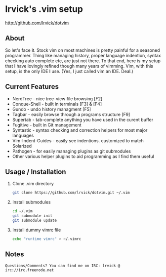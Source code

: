 # lrvick's .vim setup #

<http://github.com/lrvick/dotvim>

## About ##

So let's face it. Stock vim on most machines is pretty painful for a seasoned
programmer. Thing like managing history, proper language indention, syntax
checking auto complete etc, are just not there. To that end, here is my setup
that I have lovingly refined though many years of vimming. Vim, with this
setup, is the only IDE I use. (Yes, I just called vim an IDE. Deal.)

## Current Features ##

  * NerdTree - nice tree-view file browsing [F2]
  * Conque-Shell - built in terminals [F3] & [F4]
  * Gundo - undo history managment [F5]
  * Tagbar - easily browse through a programs structure [F9]
  * Supertab - tab-complete anything you have used in the curent buffer
  * Fugitive - built in Git management
  * Syntastic - syntax checking and correction helpers for most major languages
  * Vim-Indent-Guides - easily see indentions. customized to match Solarized
  * Pathogen - for easily managing plugins as git submodules
  * Other various helper plugins to aid programming as I find them useful

## Usage / Installation ##

1. Clone .vim directory

    ```bash
    git clone https://github.com/lrvick/dotvim.git ~/.vim
    ```
2. Install submodules

    ```bash
    cd ~/.vim
    git submodule init
    git submodule update
    ```

3. Install dummy vimrc file

    ```bash
    echo "runtime vimrc" > ~/.vimrc
    ```
## Notes ##

    Questions/Comments? You can find me on IRC: lrvick @ irc://irc.freenode.net
